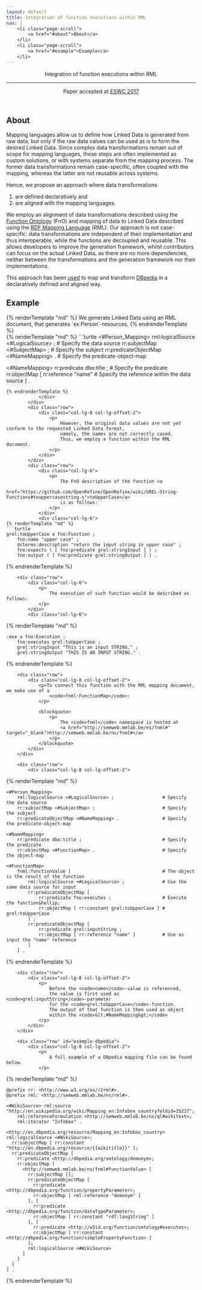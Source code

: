 ```yaml
---
layout: default
title: Integration of function executions within RML
nav: |
    <li class="page-scroll">
        <a href="#about">About</a>
    </li>
    <li class="page-scroll">
        <a href="#example">Example</a>
    </li>
---
```


<!-- Header -->
<header>
    <div class="container">
        <div class="row">
            <div class="col-lg-12">
                <!--<img class="img-responsive" src="img/profile.png" alt="">-->
                <div class="intro-text">
                    <span class="name">Integration of function executions within RML</span>
                    <hr class="star-light">
                    <span class="skills">Paper accepted at <a href="https://2017.eswc-conferences.org/" target="_blank">ESWC 2017</a></span>
                </div>
            </div>
        </div>
    </div>
</header>

<!-- About Section -->
<section id="about">
    <div class="container">
        <div class="row">
            <div class="col-lg-12 text-center">
                <h2>About</h2>
            </div>
        </div>
        <div class="row">
            <div class="col-lg-8 col-lg-offset-2">
                <p>
                    Mapping languages allow us to define how Linked Data is generated from raw data,
                    but only if the raw data values can be used as is to form the desired Linked Data.
                    Since complex data transformations remain out of scope for mapping languages,
                    these steps are often implemented as custom solutions,
                    or with systems separate from the mapping process.
                    The former data transformations remain case-specific, often coupled with the mapping,
                    whereas the latter are not reusable across systems.
                </p>
                <p>
                    Hence, we propose an approach where data transformations
                </p>
                <ol>
                    <li>are defined declaratively and</li>
                    <li>are aligned with the mapping languages.</li>
                </ol>
                <p>
                    We employ an alignment of data transformations described
                    using the <a href="https://fno.io">Function Ontology</a> (FnO)
                    and mapping of data to Linked Data described
                    using the <a href="http://rml.io">RDF Mapping Language</a> (RML).
                    Our approach is not case-specific:
                    data transformations are independent of their implementation and thus interoperable,
                    while the functions are decoupled and reusable.
                    This allows developers to improve the generation framework,
                    whilst contributors can focus on the actual Linked Data,
                    as there are no more dependencies,
                    neither between the transformations and the generation framework nor their implementations.
                </p>
                <p>
                    This approach has been <a href="https://ruben.verborgh.org/publications/maroy_iswc_2017/">used</a>
                    to map and transform <a href="http://dbpedia.org">DBpedia</a>
                    in a declaratively defined and aligned way.
                </p>
            </div>
        </div>
    </div>
</section>

<!-- About Section -->
<section id="example">
    <div class="container">
        <div class="row">
            <div class="col-lg-12 text-center">
                <h2>Example</h2>
            </div>
        </div>
        <div class="row">
            <div class="col-lg-6">
                {% renderTemplate "md" %}
                    We generate Linked Data using an RML document, that generates `ex:Person`-resources.
                {% endrenderTemplate %}
            </div>
            <div class="col-lg-6">
{% renderTemplate "md" %}
```turtle
<#Person_Mapping>
    rml:logicalSource <#LogicalSource> ;      # Specify the data source
    rr:subjectMap <#SubjectMap> ;             # Specify the subject
    rr:predicateObjectMap <#NameMapping> .    # Specify the predicate-object-map

<#NameMapping>
    rr:predicate dbo:title ;                  # Specify the predicate
    rr:objectMap [
        rr:reference "name"                   # Specify the reference within the data source
    ] .
```
{% endrenderTemplate %}
            </div>
        </div>
        <div class="row">
            <div class="col-lg-8 col-lg-offset-2">
                <p>
                    However, the original data values are not yet conform to the requested Linked Data format,
                    namely, the names are not correctly cased.
                    Thus, we employ a function within the RML document.
                </p>
            </div>
        </div>
        <div class="row">
            <div class="col-lg-6">
                <p>
                    The FnO description of the function <a
                        href="https://github.com/OpenRefine/OpenRefine/wiki/GREL-String-Functions#touppercasestring-s">toUpperCase</a>
                    is as follows:
                </p>
            </div>
            <div class="col-lg-6">
{% renderTemplate "md" %}
```turtle
grel:toUpperCase a fno:Function ;
    fno:name "upper case" ;
    dcterms:description "return the input string in upper case" ;
    fno:expects ( [ fno:predicate grel:stringInput ] ) ;
    fno:output ( [ fno:predicate grel:stringOutput ] ) .
```
{% endrenderTemplate %}
            </div>
        </div>

        <div class="row">
            <div class="col-lg-6">
                <p>
                    The execution of such function would be described as follows:
                </p>
            </div>
            <div class="col-lg-6">
{% renderTemplate "md" %}
```turtle
:exe a fno:Execution ;
    fno:executes grel:toUpperCase ;
    grel:stringInput "This is an input STRING." ;
    grel:stringOutput "THIS IS AN INPUT STRING." .
```
{% endrenderTemplate %}
            </div>
        </div>

        <div class="row">
            <div class="col-lg-8 col-lg-offset-2">
                <p>To connect this function with the RML mapping document, we make use of a
                    <code>fnml:FunctionMap</code>:
                </p>

                <blockquote>
                    <p>
                        The <code>fnml</code> namespace is hosted at
                        <a href="http://semweb.mmlab.be/ns/fnml#" target="_blank">http://semweb.mmlab.be/ns/fnml#</a>
                    </p>
                </blockquote>
            </div>
        </div>

        <div class="row">
            <div class="col-lg-8 col-lg-offset-2">
{% renderTemplate "md" %}
```turtle
<#Person_Mapping>
    rml:logicalSource <#LogicalSource> ;                  # Specify the data source
    rr:subjectMap <#SubjectMap> ;                         # Specify the subject
    rr:predicateObjectMap <#NameMapping> .                # Specify the predicate-object-map

<#NameMapping>
    rr:predicate dbo:title ;                              # Specify the predicate
    rr:objectMap <#FunctionMap> .                         # Specify the object-map

<#FunctionMap>
    fnml:functionValue [                                  # The object is the result of the function
        rml:logicalSource <#LogicalSource> ;              # Use the same data source for input
        rr:predicateObjectMap [
            rr:predicate fno:executes ;                   # Execute the function&hellip;
            rr:objectMap [ rr:constant grel:toUpperCase ] # grel:toUpperCase
        ] ;
        rr:predicateObjectMap [
            rr:predicate grel:inputString ;
            rr:objectMap [ rr:reference "name" ]          # Use as input the "name" reference
        ]
    ] .
```
{% endrenderTemplate %}
            </div>
        </div>
        
        <div class="row">
            <div class="col-lg-8 col-lg-offset-2">
                <p>
                    Before the <code>name</code>-value is referenced,
                    the value is first used as <code>grel:inputString</code>-parameter
                    for the <code>grel:toUpperCase</code>-function.
                    The output of that function is then used as object
                    within the <code>&lt;#NameMapping&gt;</code>
                </p>
            </div>
        </div>

        <div class="row" id="example-dbpedia">
            <div class="col-lg-8 col-lg-offset-2">
                <p>
                    A full example of a DBpedia mapping file can be found below.
                </p>

{% renderTemplate "md" %}
```turtle
@prefix rr: <http://www.w3.org/ns/r2rml#>.
@prefix rml: <http://semweb.mmlab.be/ns/rml#>.

<#WikiSource> rml:source "http://en.wikipedia.org/wiki/Mapping_en:Infobox_country?oldid=35237";
    rml:referenceFormulation <http://semweb.mmlab.be/ns/ql#wikitext>;
    rml:iterator "Infobox" .

<http://en.dbpedia.org/resource/Mapping_en:Infobox_country> rml:logicalSource <#WikiSource>;
  rr:subjectMap [ rr:constant "http://en.dbpedia.org/resource/{{wikititle}}" ];
  rr:predicateObjectMap [
    rr:predicate <http://dbpedia.org/ontology/demonym>;
    rr:objectMap [
      <http://semweb.mmlab.be/ns/fnml#functionValue> [
        rr:subjectMap [];
        rr:predicateObjectMap [
          rr:predicate <http://dbpedia.org/function/propertyParameter>;
          rr:objectMap [ rml:reference "demonym" ]
        ], [
          rr:predicate <http://dbpedia.org/function/dataTypeParameter>;
          rr:objectMap [ rr:constant "rdf:langString" ]
        ], [
          rr:predicate <http://w3id.org/function/ontology#executes>;
          rr:objectMap [ rr:constant <http://dbpedia.org/function/simplePropertyFunction> ]
        ];
        rml:logicalSource <#WikiSource>
      ]
    ]
  ]
] .
```
{% endrenderTemplate %}
            </div>
        </div>
    </div>
</section>

